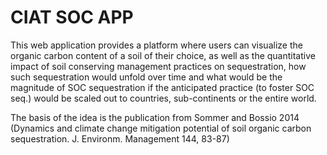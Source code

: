 # CIAT SOC APP

This web application provides a platform where users can visualize the organic carbon content of a soil of their choice, as well as the quantitative impact of soil conserving management practices on sequestration, how such sequestration would unfold over time and what would be the magnitude of SOC sequestration if the anticipated practice (to foster SOC seq.) would be scaled out to countries, sub-continents or the entire world. 

The basis of the idea is the publication from Sommer and Bossio 2014 (Dynamics and climate change mitigation potential of soil organic carbon sequestration. J. Environm. Management 144, 83-87)
